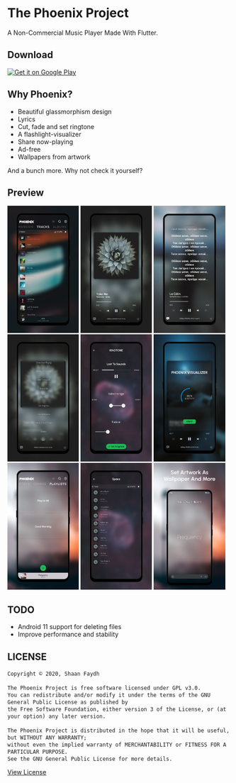# The Phoenix Project
A Non-Commercial Music Player Made With Flutter.

## Download
[<img src="https://play.google.com/intl/en_us/badges/static/images/badges/en_badge_web_generic.png"
     alt="Get it on Google Play"
     height="80">](https://play.google.com/store/apps/details?id=com.Phoenix.project)

## Why Phoenix?
* Beautiful glassmorphism design
* Lyrics
* Cut, fade and set ringtone
* A flashlight-visualizer
* Share now-playing
* Ad-free
* Wallpapers from artwork

And a bunch more. Why not check it yourself?

## Preview
<img alt="Tracks" src="./screenshots/tracks.png" width="32%"> <img alt="NowPlaying" src="./screenshots/nowplaying.jpg" width="32%"> <img alt="Lyrics" src="./screenshots/lyrics.jpg" width="32%"> <img alt="Options" src="./screenshots/options.jpg" width="32%"> <img alt="Ringtone" src="./screenshots/ringtone.jpg" width="32%"> <img alt="Visualizer" src="./screenshots/visualizer.jpg" width="32%"> <img alt="Playlists" src="./screenshots/playlists.png" width="32%"> <img alt="Inside Genre" src="./screenshots/space.png" width="32%"> <img alt="Wallpaper" src="./screenshots/wallpaper.png" width="32%">

## TODO
* Android 11 support for deleting files
* Improve performance and stability

## LICENSE
```
Copyright © 2020, Shaan Faydh

The Phoenix Project is free software licensed under GPL v3.0.
You can redistribute and/or modify it under the terms of the GNU General Public License as published by
the Free Software Foundation, either version 3 of the License, or (at your option) any later version.

The Phoenix Project is distributed in the hope that it will be useful, but WITHOUT ANY WARRANTY;
without even the implied warranty of MERCHANTABILITY or FITNESS FOR A PARTICULAR PURPOSE.
See the GNU General Public License for more details.
```
[View License](https://github.com/shaan-mephobic/The-Phoenix-Project/blob/master/LICENSE)

